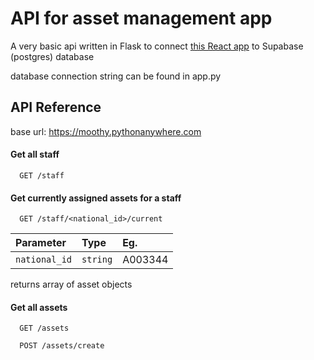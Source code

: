 
# API for asset management app
A very basic api written in Flask to connect [this React app](https://github.com/Mootss/asset-management) to Supabase (postgres) database

database connection string can be found in app.py

## API Reference

base url: https://moothy.pythonanywhere.com

#### Get all staff

```
  GET /staff
```


#### Get currently assigned assets for a staff

```
  GET /staff/<national_id>/current
```

| Parameter | Type     |Eg.|
| :-------- | :------- | :---|
| `national_id`      | `string` | A003344|

returns array of asset objects


#### Get all assets

```
  GET /assets
```

```
  POST /assets/create
```